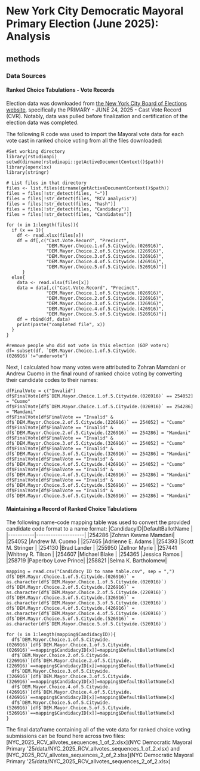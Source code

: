 # New York City Democratic Mayoral Primary Election (June 2025): Analysis

## methods 

### Data Sources

#### Ranked Choice Tabulations - Vote Records

Election data was downloaded from [the New York City Board of Elections website](https://vote.nyc/page/election-results-summary), specifically the PRIMARY - JUNE 24, 2025 - Cast Vote Record (CVR). Notably, data was pulled before finalization and certification of the election data was completed.

The following R code was used to import the Mayoral vote data for each vote cast in ranked choice voting from all the files downloaded:

````
#Set working directory
library(rstudioapi)
setwd(dirname(rstudioapi::getActiveDocumentContext()$path))
library(openxlsx)
library(stringr)

# List files in that directory
files <- list.files(dirname(getActiveDocumentContext()$path))
files = files[!str_detect(files, "~")]
files = files[!str_detect(files, "RCV analysis")]
files = files[!str_detect(files, "hash")]
files = files[!str_detect(files, "Candidacy")]
files = files[!str_detect(files, "Candidates")]

for (x in 1:length(files)){
  if (x == 1){
    df <- read.xlsx(files[x])
    df = df[,c("Cast.Vote.Record", "Precinct",
               "DEM.Mayor.Choice.1.of.5.Citywide.(026916)",
               "DEM.Mayor.Choice.2.of.5.Citywide.(226916)", 
               "DEM.Mayor.Choice.3.of.5.Citywide.(326916)", 
               "DEM.Mayor.Choice.4.of.5.Citywide.(426916)", 
               "DEM.Mayor.Choice.5.of.5.Citywide.(526916)")]
      }
  else{
    data <- read.xlsx(files[x])
    data = data[,c("Cast.Vote.Record", "Precinct",
               "DEM.Mayor.Choice.1.of.5.Citywide.(026916)",
               "DEM.Mayor.Choice.2.of.5.Citywide.(226916)", 
               "DEM.Mayor.Choice.3.of.5.Citywide.(326916)", 
               "DEM.Mayor.Choice.4.of.5.Citywide.(426916)", 
               "DEM.Mayor.Choice.5.of.5.Citywide.(526916)")]
    df = rbind(df, data)
    print(paste("completed file", x))
  }
}

#remove people who did not vote in this election (GOP voters)
df= subset(df, `DEM.Mayor.Choice.1.of.5.Citywide.(026916)`!="undervote")
````

Next, I calculated how many votes were attributed to Zohran Mamdani or Andrew Cuomo in the final round of ranked choice voting by converting their candidate codes to their names:

````
dfFinalVote = c("Invalid")
df$FinalVote[df$`DEM.Mayor.Choice.1.of.5.Citywide.(026916)` == 254052] = "Cuomo"
df$FinalVote[df$`DEM.Mayor.Choice.1.of.5.Citywide.(026916)` == 254286] = "Mamdani"
df$FinalVote[df$FinalVote == "Invalid" & df$`DEM.Mayor.Choice.2.of.5.Citywide.(226916)` == 254052] = "Cuomo"
df$FinalVote[df$FinalVote == "Invalid" & df$`DEM.Mayor.Choice.2.of.5.Citywide.(226916)` == 254286] = "Mamdani"
df$FinalVote[df$FinalVote == "Invalid" & df$`DEM.Mayor.Choice.3.of.5.Citywide.(326916)` == 254052] = "Cuomo"
df$FinalVote[df$FinalVote == "Invalid" & df$`DEM.Mayor.Choice.3.of.5.Citywide.(326916)` == 254286] = "Mamdani"
df$FinalVote[df$FinalVote == "Invalid" & df$`DEM.Mayor.Choice.4.of.5.Citywide.(426916)` == 254052] = "Cuomo"
df$FinalVote[df$FinalVote == "Invalid" & df$`DEM.Mayor.Choice.4.of.5.Citywide.(426916)` == 254286] = "Mamdani"
df$FinalVote[df$FinalVote == "Invalid" & df$`DEM.Mayor.Choice.5.of.5.Citywide.(526916)` == 254052] = "Cuomo"
df$FinalVote[df$FinalVote == "Invalid" & df$`DEM.Mayor.Choice.5.of.5.Citywide.(526916)` == 254286] = "Mamdani"
````

#### Maintaining a Record of Ranked Choice Tabulations

The following name-code mapping table was used to convert the provided candidate code format to a name format:
|CandidacyID|DefaultBallotName   |
|-----------|--------------------|
|254286     |Zohran Kwame Mamdani|
|254052     |Andrew M. Cuomo     |
|257465     |Adrienne E. Adams   |
|254393     |Scott M. Stringer   |
|254130     |Brad Lander         |
|255950     |Zellnor Myrie       |
|257441     |Whitney R. Tilson   |
|254607     |Michael Blake       |
|254365     |Jessica Ramos       |
|258719     |Paperboy Love Prince|
|258821     |Selma K. Bartholomew|

````
mapping = read.csv("Candidacy ID to name table.csv", sep = ",")
df$`DEM.Mayor.Choice.1.of.5.Citywide.(026916)` = as.character(df$`DEM.Mayor.Choice.1.of.5.Citywide.(026916)`)
df$`DEM.Mayor.Choice.2.of.5.Citywide.(226916)` = as.character(df$`DEM.Mayor.Choice.2.of.5.Citywide.(226916)`)
df$`DEM.Mayor.Choice.3.of.5.Citywide.(326916)` = as.character(df$`DEM.Mayor.Choice.3.of.5.Citywide.(326916)`)
df$`DEM.Mayor.Choice.4.of.5.Citywide.(426916)` = as.character(df$`DEM.Mayor.Choice.4.of.5.Citywide.(426916)`)
df$`DEM.Mayor.Choice.5.of.5.Citywide.(526916)` = as.character(df$`DEM.Mayor.Choice.5.of.5.Citywide.(526916)`)

for (x in 1:length(mapping$CandidacyID)){
  df$`DEM.Mayor.Choice.1.of.5.Citywide.(026916)`[df$`DEM.Mayor.Choice.1.of.5.Citywide.(026916)`==mapping$CandidacyID[x]]=mapping$DefaultBallotName[x]
  df$`DEM.Mayor.Choice.2.of.5.Citywide.(226916)`[df$`DEM.Mayor.Choice.2.of.5.Citywide.(226916)`==mapping$CandidacyID[x]]=mapping$DefaultBallotName[x]
  df$`DEM.Mayor.Choice.3.of.5.Citywide.(326916)`[df$`DEM.Mayor.Choice.3.of.5.Citywide.(326916)`==mapping$CandidacyID[x]]=mapping$DefaultBallotName[x]
  df$`DEM.Mayor.Choice.4.of.5.Citywide.(426916)`[df$`DEM.Mayor.Choice.4.of.5.Citywide.(426916)`==mapping$CandidacyID[x]]=mapping$DefaultBallotName[x]
  df$`DEM.Mayor.Choice.5.of.5.Citywide.(526916)`[df$`DEM.Mayor.Choice.5.of.5.Citywide.(526916)`==mapping$CandidacyID[x]]=mapping$DefaultBallotName[x]
}

````
The final dataframe containing all of the vote data for ranked choice voting submissions can be found here across two files: [NYC_2025_RCV_allvotes_sequences_1_of_2.xlsx](NYC Democratic Mayoral Primary '25/data/NYC_2025_RCV_allvotes_sequences_1_of_2.xlsx) and [NYC_2025_RCV_allvotes_sequences_2_of_2.xlsx](NYC Democratic Mayoral Primary '25/data/NYC_2025_RCV_allvotes_sequences_2_of_2.xlsx)
